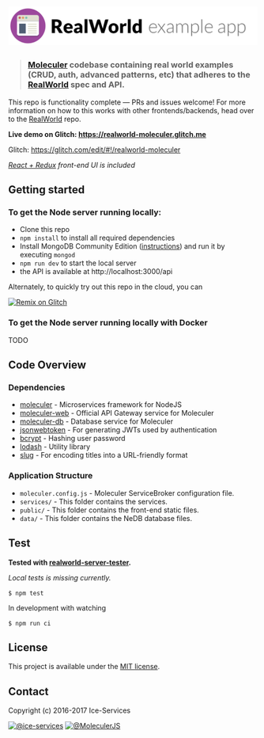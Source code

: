 # ![RealWorld Example App](logo.png)

> ### [Moleculer](http://moleculer.services/) codebase containing real world examples (CRUD, auth, advanced patterns, etc) that adheres to the [RealWorld](https://github.com/gothinkster/realworld) spec and API.

This repo is functionality complete — PRs and issues welcome!
For more information on how to this works with other frontends/backends, head over to the [RealWorld](https://github.com/gothinkster/realworld) repo.

**Live demo on Glitch: https://realworld-moleculer.glitch.me**

Glitch: https://glitch.com/edit/#!/realworld-moleculer

*[React + Redux](https://github.com/icebob/react-redux-realworld-example-app) front-end UI is included*

## Getting started

### To get the Node server running locally:

- Clone this repo
- `npm install` to install all required dependencies
- Install MongoDB Community Edition ([instructions](https://docs.mongodb.com/manual/installation/#tutorials)) and run it by executing `mongod`
- `npm run dev` to start the local server
- the API is available at http://localhost:3000/api

Alternately, to quickly try out this repo in the cloud, you can 

[![Remix on Glitch](https://cdn.glitch.com/2703baf2-b643-4da7-ab91-7ee2a2d00b5b%2Fremix-button.svg)](https://glitch.com/edit/#!/remix/realworld-moleculer)

### To get the Node server running locally with Docker
TODO

## Code Overview

### Dependencies

- [moleculer](https://github.com/ice-services/moleculer) - Microservices framework for NodeJS
- [moleculer-web](https://github.com/ice-services/moleculer-web) - Official API Gateway service for Moleculer
- [moleculer-db](https://github.com/ice-services/moleculer-addons/tree/master/packages/moleculer-db#readme) - Database service for Moleculer
- [jsonwebtoken](https://github.com/auth0/node-jsonwebtoken) - For generating JWTs used by authentication
- [bcrypt](https://github.com/kelektiv/node.bcrypt.js) - Hashing user password
- [lodash](https://github.com/lodash/lodash) - Utility library
- [slug](https://github.com/dodo/node-slug) - For encoding titles into a URL-friendly format

### Application Structure

- `moleculer.config.js` - Moleculer ServiceBroker configuration file.
- `services/` - This folder contains the services.
- `public/` - This folder contains the front-end static files.
- `data/` - This folder contains the NeDB database files.

## Test

**Tested with [realworld-server-tester](https://github.com/agrison/realworld-server-tester).**

*Local tests is missing currently.*
```
$ npm test
```

In development with watching

```
$ npm run ci
```

## License
This project is available under the [MIT license](https://tldrlegal.com/license/mit-license).

## Contact
Copyright (c) 2016-2017 Ice-Services

[![@ice-services](https://img.shields.io/badge/github-ice--services-green.svg)](https://github.com/ice-services) [![@MoleculerJS](https://img.shields.io/badge/twitter-MoleculerJS-blue.svg)](https://twitter.com/MoleculerJS)
